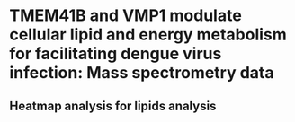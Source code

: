 # TMEM41B and VMP1 modulate cellular lipid and energy metabolism for facilitating dengue virus infection: Mass spectrometry data
## Heatmap analysis for lipids analysis
